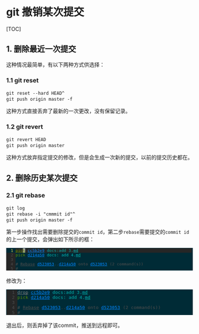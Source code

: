 # git 撤销某次提交

[TOC]

## 1. 删除最近一次提交

这种情况最简单，有以下两种方式供选择：

### 1.1 git reset

```
git reset --hard HEAD^
git push origin master -f
```

这种方式直接丢弃了最新的一次更改，没有保留记录。

### 1.2 git revert

```
git revert HEAD
git push origin master
```

这种方式放弃指定提交的修改，但是会生成一次新的提交，以前的提交历史都在。

## 2. 删除历史某次提交

### 2.1 git rebase

```
git log
git rebase -i "cmmmit id"^
git push origin master -f
```

第一步操作找出需要删除提交的`commit id`，第二步`rebase`需要提交的`commit id`的上一个提交，会弹出如下所示的框：

![image-20200521150314827](img/git_rebase_i.png)

修改为：

![image-20200521150426436](img/git_rebase_drop.png)

退出后，则丢弃掉了该commit，推送到远程即可。

